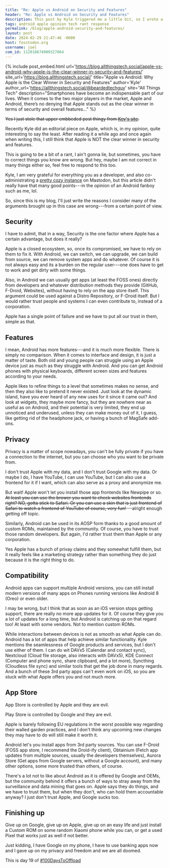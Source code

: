 ```yaml
---
title: "Re: Apple vs Android on Security and Features"
header: "Re: Apple vs Android on Security and Features"
description: This post by Kyle triggered me a little bit, so I wrote a response with my opinion on the matter
tags: android apple opinion tech rant response
permalink: /blog/apple-android-security-and-features/
layout: post
date: 2024-02-29 21:47:46 -0600
host: fosstodon.org
username: joel
com_id: 112018674909327064
---
```


{% include post_embed.html
url='https://blog.allthingstech.social/apple-vs-android-why-apple-is-the-clear-winner-in-security-and-features/'
site_url='https://blog.allthingstech.social/'
title="Apple vs Android: Why Apple is the Clear Winner in Security and Features" 
author='Kyle'
author_url='https://allthingstech.social/@beardedtechguy' 
site="All Things Tech" 
description="Smartphones have become an indispensable part of our lives. When it comes to the two major players in the market, Apple and Android, there’s no denying that Apple stands out as the clear winner in terms of security and overall features..."
%}

~~Yes I just stole that upper embbeded post thingy from [Kev's site](https://kevquirk.com).~~

Recently Kyle did an editorial piece on Apple, which is, in my opinion, quite interesting to say the least. After reading it a while ago and once again when writing this, I still think that Apple is NOT the clear winner in security and features.

This is going to be a bit of a rant, I ain't gonna lie, but sometimes, you have to correct things you know are wrong. But hey, maybe I am not correct in many things either so, feel free to respond to this too.

Kyle, I am very grateful for everything you as a developer, and also co-administrating a [pretty cozy instance](https://allthingstech.social) on Mastodon, but this article didn't really have that many good points---in the opinion of an Android fanboy such as me, lol.

So, since this is my blog, I'll just write the reasons I consider many of the arguments brought up in this case are wrong---from a certain point of view.

## Security

I have to admit, that in a way, Security is the one factor where Apple has a certain advantage, but does it really?

Apple is a closed ecosystem, so, once its compromised, we have to rely on them to fix it. With Android, we can switch, we can upgrade, we can build from source, we can remove system apps and do whatever. Of course it is not always easy and its a burden on the regular user---one does have to get to work and get dirty with some things.

Also, in Android we can usually get apps (at least the FOSS ones) directly from developers and whatever distribution methods they provide (GitHub, F-Droid, Websites), without having to rely on the app store itself. This argument could be used against a Distro Repository, or F-Droid itself. But I would rather trust people and systems I can even contribute to, instead of a corporation. 

Apple has a single point of failure and we have to put all our trust in them, simple as that.

## Features

I mean, Android has more features---and it is much more flexible. There is simply no comparison. When it comes to interface and design, it is just a matter of taste. Both old and young people can struggle using an Apple device just as much as they struggle with Android. And you can get Android phones with physical keyboards, different screen sizes and features according to your needs.

Apple likes to refine things to a level that sometimes makes no sense, and then they also like to pretend it never existed. Just look at the dynamic island, have you ever heard of any new uses for it since it came out? And look at widgets, they maybe more fancy, but they are nowhere near as useful as on Android, and their potential is very limited, they end up unnoticed and underused, unless they can make money out of it, I guess, like getting rid of the headphone jack, or having a bunch of MagSafe add-ons.

## Privacy

Privacy is a matter of scope nowadays, you can't be fully private if you have a connection to the internet, but you can choose who you want to be private from.

I don't trust Apple with my data, and I don't trust Google with my data. Or maybe I do, I have YouTube, I can use YouTube, but I can also use a frontend for it if I want, which can also serve as a proxy and anonymize me. 

But wait! Apple won't let you install those app frontends like Newpipe or so. ~~At least you can use the brower you want to check websites frontends right? NO, gotta stick to Safari. Or you can use a skin that is just frontend of Safari to watch a frontend of YouTube of course, very fun!~~---alright enough getting off topic.

Similarly, Android can be used in its AOSP form thanks to a good amount of custom ROMs, maintained by the community. Of course, you have to trust those random developers. But again, I'd rather trust them than Apple or any corporation.

Yes Apple has a bunch of privay claims and they somewhat fulfill them, but it really feels like a marketing strategy rather than something they do just because it is the right thing to do.

## Compatibility

Android apps can support multiple Android versions, you can still install modern versions of many apps on Phones running versions like Android 8 (Oreo) or even older.

I may be wrong, but I think that as soon as an iOS version stops getting support, there are really no more app updates for it. Of course they give you a lot of updates for a long time, but Android is catching up on that regard too! At least with some vendors. Not to mention custom ROMs.

While interactions between devices is not as smooth as what Apple can do. Android has a lot of apps that help achieve similar functionality. Kyle mentions the seamlessness of Google products and services, but I don't use either of them. I can do wit DAVx5 (Calendar and contact sync), Nextcloud (Cloud file storage, also interacts with DAVx5), KDE Connect (Computer and phone sync, share clipboard, and a lot more), Syncthing (Cloudless file sync) and similar tools that get the job done in many regards. And a bunch of these 3rd party apps can't even work on iOS, so you are stuck with what Apple offers you and not much more.

## App Store

App Store is controlled by Apple and they are evil.

Play Store is controlled by Google and they are evil.

Apple is barely following EU regulations in the worst possible way regarding their walled garden practices, and I don't think any upcoming new changes they may have to do will still make it worth it.

Android let's you install apps from 3rd party sources. You can use F-Droid (FOSS app store, I recommend the Droid-ify client), Obtainium (Fetch app updates from multiple sources, usually the developers themselves), Aurora Store (Get apps from Google servers, without a Google account), and many other options, some more trusted than others, of course.

There's a lot not to like about Android as it is offered by Google and OEMs, but the community behind it offers a bunch of ways to stray away from the surveillance and data mining that goes on. Apple says they do things, and we have to trust them, but when they don't, who can hold them accountable anyway? I just don't trust Apple, and Google sucks too.

## Finishing up

Give up on Google, give up on Apple, give up on an easy life and just install a Custom ROM on some random Xiaomi phone while you can, or get a used Pixel that works just as well if not better.

Just kidding, I have Google on my phone, I have to use banking apps now and I gave up on my privacy and freedom and we are all doomed.

This is day 19 of [#100DaysToOffload](https://100daystooffload.com)
